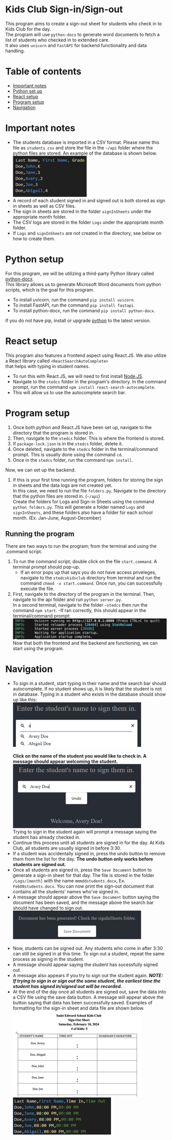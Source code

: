 # Kids Club Sign-in/Sign-out 
This program aims to create a sign-out sheet for students who check in to Kids Club for the day.<br> 
The program will use `python-docx` to generate word documents to fetch a list of students who checked in to extended care. <br>
It also uses `uvicorn` and `FastAPI` for backend functionality and data handling.
# Table of contents
- [Important notes](#important-notes)
- [Python set up](#python-setup)
- [React setup](#react-setup)
- [Program setup](#program-setup)
- [Navigation](#navigation)
# Important notes
- The students database is imported in a CSV format. Please name this file as `students.csv` and store the file in the `~/api` folder where the python files are stored.
An example of the database is shown below. <br>
![Alt text](images/image3.png)
- A record of each student signed in and signed out is both stored as sign in sheets as well as CSV files.
- The sign in sheets are stored in the folder `signInSheets` under the appropriate month folder.
- The CSV logs are stored in the folder `Logs` under the appropriate month folder.
- If `Logs` and `signInSheets` are not created in the directory, see below on how to create them.


# Python setup
For this program, we will be utilizing a third-party Python library called [python-docx](https://python-docx.readthedocs.io/en/latest/). <br>
This library allows us to generate Microsoft Word documents from python scripts, which is the goal for this program.

- To install uvicorn, run the command `pip install uvicorn`.
- To install FastAPI, run the command `pip install fastapi`.
- To install python-docx, run the command `pip install python-docx`.

If you do not have pip, install or upgrade [python](https://www.python.org/downloads/) to the latest version.

# React setup
This program also features a frontend aspect using React.JS. We also utilize a React library called `<ReactSearchAutoComplete>` <br>
that helps with typing in student names.

- To run this with React.JS, we will need to first install [Node.JS](https://nodejs.org/en/download).
- Navigate to the `stedcs` folder in the program's directory. In the command prompt, run the command `npm install react-search-autocomplete`.
- This will allow us to use the autocomplete search bar.

# Program setup
1. Once both python and React.JS have been set up, navigate to the directory that the program is stored in.
2. Then, navigate to the `stedcs` folder. This is where the frontend is stored.
3. If `package-lock.json` is in the `stedcs` folder, delete it.
4. Once deleted, navigate to the `stedcs` folder in the terminal/command prompt. This is usually done using the command `cd`.
5. Once in the `stedcs` folder, run the command `npm install`.


Now, we can set up the backend. <br>
1. If this is your first time running the program, folders for storing the sign in sheets and the data logs are not created yet.
<br> In this case, we need to run the file `folders.py`. Navigate to the directory that the python files are stored in. (`~/api`)
<br> Create the folders for Logs and Sign-in Sheets using the command `python folders.py`.
This will generate a folder named `Logs` and `signInSheets`, and these folders also have a folder for each school month. (Ex. Jan-June, August-December)

## Running the program
There are two ways to run the program; from the terminal and using the .command script.
1. To run the command script, double click on the file `start.command`. A terminal prompt should pop-up.
   - If an error pops up that says you do not have access priveleges, navigate to the `stedcskidsclub` directory from terminal
and run the command `chmod -x start.command`. Once run, you can successfully execute the file.
2. First, navigate to the directory of the program in the terminal. Then, navigate to the api folder and run `python server.py`. <br> In a second terminal, navigate to the folder `~stedcs` then run the command `npm start`. 
   -If ran correctly, this should appear in the terminal/command prompt:
![Alt text](images/image2.png)
<br> Now that both the frontend and the backend are functioning, we can start using the program.

# Navigation
- To sign in a student, start typing in their name and the search bar should autocomplete. If no student shows up, it is likely that the student is not in database.
Typing in a student who exists in the database should show up like this:<br>
![Alt text](images/image4.png)
<br><br> **Click on the name of the student you would like to check in. A message should appear welcoming the student.** <br>
![Alt text](images/image5.png)
<br> Trying to sign in the student again will prompt a message saying the student has already checked in.
- Continue this process until all students are signed in for the day. At Kids Club, all students are usually signed in before 3:30.
- If a student was accidentally signed in, press the undo button to remove them from the list for the day. **The undo button only works before students are signed out.**
- Once all students are signed in, press the `Save Document` button to generate a sign-in sheet for that day. The file is stored in the folder `/Logs/[month]` with the name `mmmddstudents.docx`, Ex. `Feb08students.docx`. You can now print the sign-out document that contains all the students' names who've signed in.
- A message should appear above the `Save Document` button saying the document has been saved, and the message above the search bar should have changed to sign out.
<br> ![Alt text](images/image6.png) <br><br>
- Now, students can be signed out. Any students who come in after 3:30 can still be signed in at this time. To sign out a student, repeat the same process as signing in the student.
- A message should appear saying the student has sucessfully signed out.
- A message also appears if you try to sign out the student again. ***NOTE: If trying to sign in or sign out the same student, the earliest time the student has signed in/signed out will be recorded.***
- At the end of the day once all students are signed out, save the data into a CSV file using the save data button. A message will appear above the button saying that data has been successfully saved.
Examples of formatting for the sign-in sheet and data file are shown below.<br>
![Alt text](images/docx.png)
![Alt text](images/csv.png)
